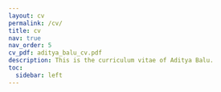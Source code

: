 ```yaml
---
layout: cv
permalink: /cv/
title: cv
nav: true
nav_order: 5
cv_pdf: aditya_balu_cv.pdf
description: This is the curriculum vitae of Aditya Balu.
toc:
  sidebar: left
---
```

